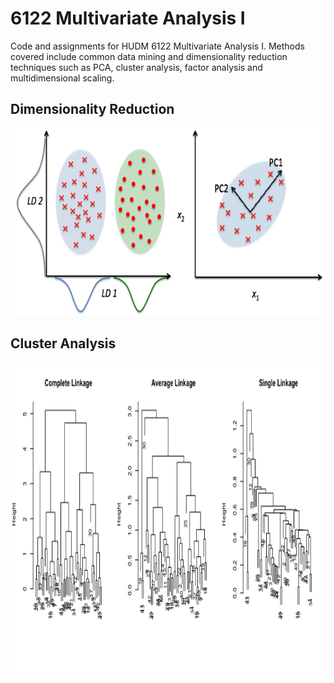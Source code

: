 # 6122 Multivariate Analysis I
Code and assignments for HUDM 6122 Multivariate Analysis I. Methods covered include common data mining and dimensionality reduction techniques such as PCA, cluster analysis, factor analysis and multidimensional scaling.



## Dimensionality Reduction 

<p align="center">
  <img width="650" height="300" src="https://github.com/gzlupko/6122_multivariate/blob/main/viz/dim_reduction.png">
</p>




## Cluster Analysis 

<p align="center">
  <img width="750" height="500" src="https://github.com/gzlupko/6122_multivariate/blob/main/viz/dendrograms.png">
</p>
